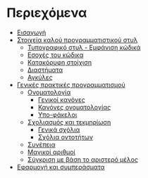 # Περιεχόμενα

* [Εισαγωγή](README.md)
* [Στοιχεία καλού προγραμματιστικού στυλ](typographic_style/README.md)
    * [Τυπογραφικό στυλ - Εμφάνιση κώδικά](
	typographic_style/typographic_style.md)
    * [Εσοχές του κώδικα](
	typographic_style/indentation.md)
    * [Κατακόρυφη στοίχιση](
	typographic_style/alignment.md)
    * [Διαστήματα](
	typographic_style/spaces.md)
    * [Αγκύλες](
	typographic_style/braces.md)
* [Γενικές πρακτικές προγραμματισμού](
	general_programming_practices/README.md)
    * [Ονοματολογία](
	general_programming_practices/naming.md)
	    * [Γενικοί κανόνες](
		general_programming_practices/naming.md#γενικοί-κανόνες-31456)
	    * [Κανόνες ονοματολογίας](
		general_programming_practices/naming.md#κανόνες-ονοματολογίας)
	    * [Υπο-φάκελοι](
		general_programming_practices/naming.md#υπο-φάκελοι)
    * [Σχολιασμός και τεκμηρίωση](
	general_programming_practices/documentation.md)
	    * [Γενικά σχόλια](
		general_programming_practices/documentation.md#γενικά-σχόλια-2345)
	    * [Σχόλια οντοτήτων](
		general_programming_practices/documentation.md#σχόλια-οντοτήτων)
    * [Συνέπεια](
	general_programming_practices/consistency.md)
    * [Μαγικοί αριθμοί](
	general_programming_practices/magic_numbers.md)
    * [Σύγκριση με βάση το αριστερό μέλος](
	general_programming_practices/comparison.md)
* [Εφαρμογή και συμπεράσματα](conclusion.md)


